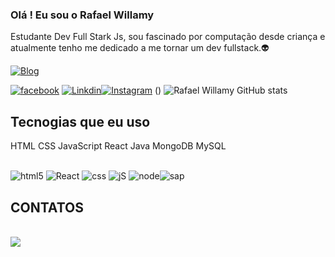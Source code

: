 ### Olá ! Eu sou o Rafael Willamy 
Estudante Dev Full Stark Js, 
sou fascinado por computação desde criança e atualmente tenho me dedicado a me tornar um dev fullstack.👽

[![Blog](https://img.shields.io/badge/dev.to-0A0A0A?style=for-the-badge&logo=dev.to&logoColor=white)](htpps://sujeitoprogramador.com)

[![facebook](https://img.shields.io/badge/Facebook-1877F2?style=for-the-badge&logo=facebook&logoColor=white)](https://m.facebook.com/rafael.willamy?ref_component=mbasic_home_header&ref_page=%2Fwap%2Fhome.php&refid=8)
[![Linkdin](https://img.shields.io/badge/LinkedIn-0077B5?style=for-the-badge&logo=linkedin&logoColor=white)](https://www.linkedin.com/in/rafael-willamy-6128b7175)[![Instagram](https://img.shields.io/badge/Instagram-E4405F?style=for-the-badge&logo=instagram&logoColor=white)](https://www.instagram.com/invites/contact/?i=1iokeiq92d7x8&utm_content=mujapr)
()
![Rafael Willamy GitHub stats](https://github-readme-stats.vercel.app/api?username=RafaelWillamy&show_icons=true&theme=dracula)

## Tecnogias que eu uso

HTML
CSS
JavaScript
React
Java
MongoDB
MySQL

 

<div style="display: inline_block"><br/>
           <img alt="html5" src="https://img.shields.io/badge/HTML5-E34F26?style=for-the-badge&logo=html5&logoColor=white"/>
 <img alt="React" src="https://img.shields.io/badge/React-20232A?style=for-the-badge&logo=react&logoColor=61DAFB"/>
<img alt="css" src="https://img.shields.io/badge/CSS3-1572B6?style=for-the-badge&logo=css3&logoColor=white"/>
<img alt="jS" src="https://img.shields.io/badge/JavaScript-F7DF1E?style=for-the-badge&logo=javascript&logoColor=black"/>
<img alt="node" src="https://img.shields.io/badge/Node.js-43853D?style=for-the-badge&logo=node.js&logoColor=white"/><img alt="sap" src="https://img.shields.io/badge/SAP-0FAAFF?style=for-the-badge&logo=sap&logoColor=white"/>
</div>

## CONTATOS
<div style="display: inline_block"><br/>
<img src="https://img.shields.io/badge/Gmail-D14836?style=for-the-badge&logo=gmail&logoColor=white">
</div>

